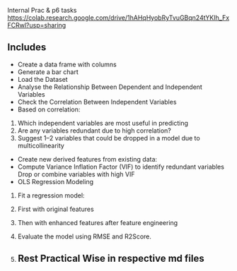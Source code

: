 Internal Prac & p6 tasks
https://colab.research.google.com/drive/1hAHqHyobRyTvuGBqn24tYKIh_FxFCRwl?usp=sharing

## Includes
- Create a data frame with columns 
- Generate a bar chart 
- Load the Dataset
- Analyse the Relationship Between Dependent and Independent Variables
- Check the Correlation Between Independent Variables
- Based on correlation:
1. Which independent variables are most useful in predicting
2. Are any variables redundant due to high correlation?
3. Suggest 1–2 variables that could be dropped in a model due to multicollinearity
- Create new derived features from existing data:
- Compute Variance Inflation Factor (VIF) to identify redundant variables
Drop or combine variables with high VIF
- OLS Regression Modeling
1. Fit a regression model:
2. First with original features
3. Then with enhanced features after feature engineering
4. Evaluate the model using RMSE and R2Score.

5. ## Rest Practical Wise in respective md files
